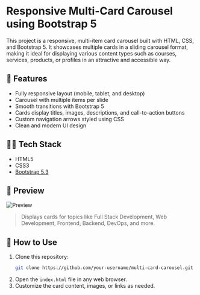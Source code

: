 # Responsive Multi-Card Carousel using Bootstrap 5

This project is a responsive, multi-item card carousel built with HTML, CSS, and Bootstrap 5. 
It showcases multiple cards in a sliding carousel format, making it ideal for displaying various content types such as courses, services, products, or profiles in an attractive and accessible way.

## 🚀 Features

- Fully responsive layout (mobile, tablet, and desktop)
- Carousel with multiple items per slide
- Smooth transitions with Bootstrap 5
- Cards display titles, images, descriptions, and call-to-action buttons
- Custom navigation arrows styled using CSS
- Clean and modern UI design

## 🧑‍💻 Tech Stack

- HTML5
- CSS3
- [Bootstrap 5.3](https://getbootstrap.com/)

## 📸 Preview

![Preview](https://th.bing.com/th/id/OIP.fU4yhJq-vbvi3wa7h-zJ0QHaEI?w=267&h=180&c=7&r=0&o=5&dpr=1.3&pid=1.7)

> Displays cards for topics like Full Stack Development, Web Development, Frontend, Backend, DevOps, and more.

## 📂 How to Use

1. Clone this repository:
    ```bash
    git clone https://github.com/your-username/multi-card-carousel.git
    ```
2. Open the `index.html` file in any web browser.
3. Customize the card content, images, or links as needed.
